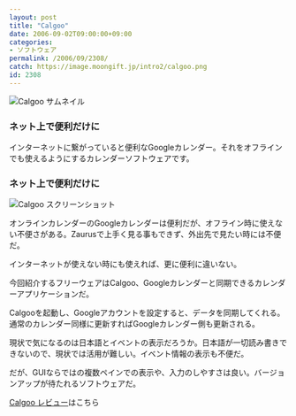 ```yaml
---
layout: post
title: "Calgoo"
date: 2006-09-02T09:00:00+09:00
categories:
- ソフトウェア
permalink: /2006/09/2308/
catch: https://image.moongift.jp/intro2/calgoo.png
id: 2308
---
```

 ![Calgoo サムネイル](https://image.moongift.jp/intro2/calgoo.t.png "Calgoo サムネイル")
  

### ネット上で便利だけに
  
インターネットに繋がっていると便利なGoogleカレンダー。それをオフラインでも使えるようにするカレンダーソフトウェアです。  
<!--more-->  

### ネット上で便利だけに
  

![Calgoo スクリーンショット](https://image.moongift.jp/intro2/calgoo.png "Calgoo スクリーンショット")

  

オンラインカレンダーのGoogleカレンダーは便利だが、オフライン時に使えない不便さがある。Zaurusで上手く見る事もできず、外出先で見たい時には不便だ。

  

インターネットが使えない時にも使えれば、更に便利に違いない。

  

今回紹介するフリーウェアはCalgoo、Googleカレンダーと同期できるカレンダーアプリケーションだ。

  

Calgooを起動し、Googleアカウントを設定すると、データを同期してくれる。通常のカレンダー同様に更新すればGoogleカレンダー側も更新される。

  

現状で気になるのは日本語とイベントの表示だろうか。日本語が一切読み書きできないので、現状では活用が難しい。イベント情報の表示も不便だ。

  

だが、GUIならではの複数ペインでの表示や、入力のしやすさは良い。バージョンアップが待たれるソフトウェアだ。

  

[Calgoo レビュー](http://fw.moongift.jp/review/i-2316.html)はこちら

